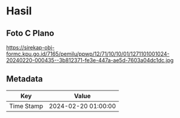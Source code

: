 # Hasil

## Foto C Plano

https://sirekap-obj-formc.kpu.go.id/7165/pemilu/ppwp/12/71/10/10/01/1271101001024-20240220-000435--3b812371-fe3e-447a-ae5d-7603a04dc1dc.jpg


## Metadata

| Key        | Value               |
| ---------- | ------------------- |
| Time Stamp | 2024-02-20 01:00:00 |



